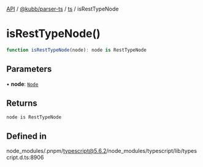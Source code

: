 [API](../../../../../packages.md) / [@kubb/parser-ts](../../../index.md) / [ts](../index.md) / isRestTypeNode

# isRestTypeNode()

```ts
function isRestTypeNode(node): node is RestTypeNode
```

## Parameters

• **node**: [`Node`](../interfaces/Node.md)

## Returns

`node is RestTypeNode`

## Defined in

node\_modules/.pnpm/typescript@5.6.2/node\_modules/typescript/lib/typescript.d.ts:8906

